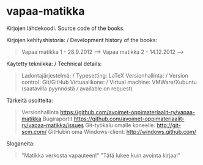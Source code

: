 vapaa-matikka
=============

Kirjojen lähdekoodi. Source code of the books.

Kirjojen kehityshistoria: / Development history of the books:
> Vapaa matikka 1 - 28.9.2012 -->
> Vapaa matikka 2 - 14.12.2012 -->

Käytetty tekniikka: / Technical details:
> Ladontajärjestelmä: / Typesetting: LaTeX
> Versionhallinta: / Version control: Git/GitHub
> Virtuaalikone: / Virtual machine: VMWare/Xubuntu (saatavilla pyynnöstä / available on request)

Tärkeitä osoitteita:
> Versionhallinta https://github.com/avoimet-oppimateriaalit-ry/vapaa-matikka
> Bugiraportit https://github.com/avoimet-oppimateriaalit-ry/vapaa-matikka/issues
> Git-työkalu omalle koneelle: http://git-scm.com/
> GitHubin oma Windows-client: http://windows.github.com/

Sloganeita:
> "Matikka verkosta vapauteen!"
> "Tätä lukee kuin avointa kirjaa!"
